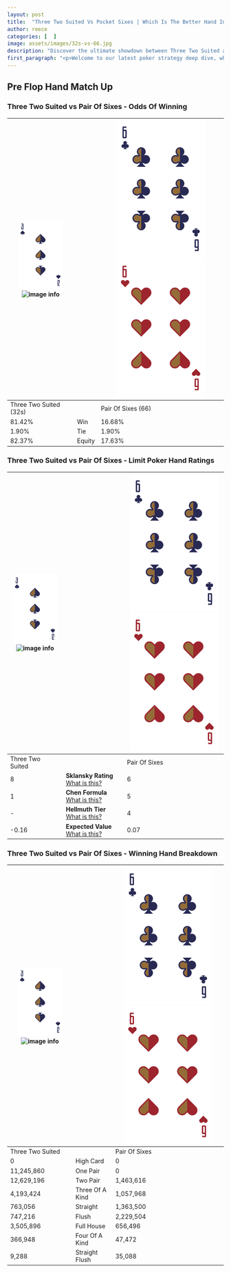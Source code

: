 ```yaml
---
layout: post
title:  "Three Two Suited Vs Pocket Sixes | Which Is The Better Hand In Poker? A Complete Guide"
author: reece
categories: [  ]
image: assets/images/32s-vs-66.jpg
description: "Discover the ultimate showdown between Three Two Suited and Pair Of Sixes in poker! Uncover the odds, strategies, and scenarios where one hand triumphs over the other. Get ready to up your poker game with this thrilling analysis."
first_paragraph: "<p>Welcome to our latest poker strategy deep dive, where we're pitting two distinct hands against each other in a high-stakes showdown: Three Two Suited vs Pair Of Sixes.</p><p>In the dynamic world of poker, every decision counts, and knowing which hand holds the upper hand is key to your success at the table.</p><p>In this article, we'll dissect these two hands, explore the scenarios where one dominates the other, and equip you with the knowledge to make strategic choices that can tip the odds in your favor.</p><p>Get ready to unravel the intriguing dynamics of these poker hands and elevate your game to new heights.</p>"
---
```




[comment]: # (sp0)

## Pre Flop Hand Match Up

<div class="table hand-ratings" markdown="1"> 



### Three Two Suited vs Pair Of Sixes - Odds Of Winning


    
| ![image info](assets/images/hand1/3.png) ![image info](assets/images/hand1/2s.png) |  | ![image info](assets/images/hand2/6.png) ![image info](assets/images/hand2/6o.png) |
| -------- | -------- | -------- |
| Three Two Suited (32s) |  | Pair Of Sixes (66) |
| 81.42% | Win | 16.68% |
| 1.90% | Tie | 1.90% |
| 82.37% | Equity | 17.63% |




[comment]: # (sp1)



### Three Two Suited vs Pair Of Sixes - Limit Poker Hand Ratings


    
| ![image info](assets/images/hand1/3.png) ![image info](assets/images/hand1/2s.png) |  | ![image info](assets/images/hand2/6.png) ![image info](assets/images/hand2/6o.png) |
| -------- | -------- | -------- |
| Three Two Suited |  | Pair Of Sixes |
| 8 | **Sklansky Rating** [What is this?](/sklansky-rating-explained) | 6 |
| 1 | **Chen Formula** [What is this?](/chen-formula-explained) | 5 |
| - | **Hellmuth Tier** [What is this?](/Hellmuth-tier-explained) | 4 |
| -0.16 | **Expected Value** [What is this?](/expected-value-explained) | 0.07 |




[comment]: # (sp2)



### Three Two Suited vs Pair Of Sixes - Winning Hand Breakdown


    
| ![image info](assets/images/hand1/3.png) ![image info](assets/images/hand1/2s.png) |  | ![image info](assets/images/hand2/6.png) ![image info](assets/images/hand2/6o.png) |
| -------- | -------- | -------- |
| Three Two Suited |  | Pair Of Sixes |
| 0 | High Card | 0 |
| 11,245,860 | One Pair | 0 |
| 12,629,196 | Two Pair | 1,463,616 |
| 4,193,424 | Three Of A Kind | 1,057,968 |
| 763,056 | Straight | 1,363,500 |
| 747,216 | Flush | 2,229,504 |
| 3,505,896 | Full House | 656,496 |
| 366,948 | Four Of A Kind | 47,472 |
| 9,288 | Straight Flush | 35,088 |




[comment]: # (sp3)



</div>

[comment]: # (sp4)



[comment]: # (sp5)

